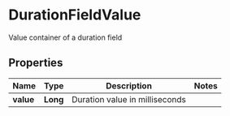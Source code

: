 

# DurationFieldValue

Value container of a duration field

## Properties

| Name | Type | Description | Notes |
|------------ | ------------- | ------------- | -------------|
|**value** | **Long** | Duration value in milliseconds |  |



